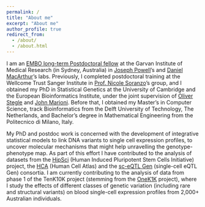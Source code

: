 ```yaml
---
permalink: /
title: "About me"
excerpt: "About me"
author_profile: true
redirect_from: 
  - /about/
  - /about.html
---
```


I am an [EMBO long-term Postdoctoral fellow](https://www.embo.org/funding/fellowships-grants-and-career-support/postdoctoral-fellowships/) at the Garvan Institute of Medical Research (in Sydney, Australia) in [Joseph Powell](https://www.garvan.org.au/people/jospow)’s and [Daniel MacArthur](https://macarthurlab.org)’s labs. 
Previously, I completed postdoctoral training at the Wellcome Trust Sanger Institute in [Prof. Nicole Soranzo](https://www.sanger.ac.uk/person/soranzo-nicole/)’s group, and I obtained my PhD in Statistical Genetics at the University of Cambridge and the European Bioinformatics Institute, under the joint supervision of [Oliver Stegle](https://www.embl.org/groups/stegle/) and [John Marioni](https://www.ebi.ac.uk/about/people/john-marioni). 
Before that, I obtained my Master’s in Computer Science, track Bioinformatics from the Delft University of Technology, The Netherlands, and Bachelor’s degree in Mathematical Engineering from the Politecnico di Milano, Italy. 

My PhD and postdoc work is concerned with the development of integrative statistical models to link DNA variants to single cell expression profiles, to uncover molecular mechanisms that might help unravelling the genotype-phenotype map. 
As part of this effort I have contributed to the analysis of datasets from the [HipSci](https://www.hipsci.org/) (Human Induced Pluripotent Stem Cells Initiative) project, the [HCA](https://www.humancellatlas.org/) (Human Cell Atlas) and the [sc-eQTL Gen](https://eqtlgen.org/sc/) (single-cell eQTL Gen) consortia. 
I am currently contributing to the analysis of data from phase 1 of the TenK10K project (stemming from the [OneK1K](https://www.garvan.org.au/research/garvan-weizmann/research) project), where I study the effects of different classes of genetic variation (including rare and structural variants) on blood single-cell expression profiles from 2,000+ Australian individuals.

